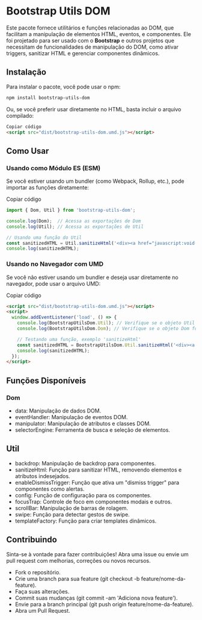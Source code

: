 # Bootstrap Utils DOM

Este pacote fornece utilitários e funções relacionadas ao DOM, que facilitam a manipulação de elementos HTML, eventos, e componentes. Ele foi projetado para ser usado com o **Bootstrap** e outros projetos que necessitam de funcionalidades de manipulação do DOM, como ativar triggers, sanitizar HTML e gerenciar componentes dinâmicos.

## Instalação

Para instalar o pacote, você pode usar o npm:

```bash
npm install bootstrap-utils-dom
```

Ou, se você preferir usar diretamente no HTML, basta incluir o arquivo compilado:

```html
Copiar código
<script src="dist/bootstrap-utils-dom.umd.js"></script>
```

## Como Usar

### Usando como Módulo ES (ESM)
Se você estiver usando um bundler (como Webpack, Rollup, etc.), pode importar as funções diretamente:

Copiar código
```javascript
import { Dom, Util } from 'bootstrap-utils-dom';

console.log(Dom);  // Acessa as exportações de Dom
console.log(Util); // Acessa as exportações de Util

// Usando uma função do Util
const sanitizedHTML = Util.sanitizeHtml('<div><a href="javascript:void(0)">Click me</a></div>', {});
console.log(sanitizedHTML);
```

### Usando no Navegador com UMD
Se você não estiver usando um bundler e deseja usar diretamente no navegador, pode usar o arquivo UMD:

Copiar código
```html
<script src="dist/bootstrap-utils-dom.umd.js"></script>
<script>
  window.addEventListener('load', () => {
    console.log(BootstrapUtilsDom.Util); // Verifique se o objeto Util foi carregado corretamente
    console.log(BootstrapUtilsDom.Dom); // Verifique se o objeto Dom foi carregado corretamente

    // Testando uma função, exemplo 'sanitizeHtml'
    const sanitizedHTML = BootstrapUtilsDom.Util.sanitizeHtml('<div><a href="javascript:void(0)">Click me</a></div>', {});
    console.log(sanitizedHTML);
  });
</script>
```

## Funções Disponíveis

### Dom

* data: Manipulação de dados DOM.
* eventHandler: Manipulação de eventos DOM.
* manipulator: Manipulação de atributos e classes DOM.
* selectorEngine: Ferramenta de busca e seleção de elementos.

## Util

* backdrop: Manipulação de backdrop para componentes.
* sanitizeHtml: Função para sanitizar HTML, removendo elementos e atributos indesejados.
* enableDismissTrigger: Função que ativa um "dismiss trigger" para componentes como alertas.
* config: Função de configuração para os componentes.
* focusTrap: Controle de foco em componentes modais e outros.
* scrollBar: Manipulação de barras de rolagem.
* swipe: Função para detectar gestos de swipe.
* templateFactory: Função para criar templates dinâmicos.

## Contribuindo

Sinta-se à vontade para fazer contribuições! Abra uma issue ou envie um pull request com melhorias, correções ou novos recursos.

* Fork o repositório.
* Crie uma branch para sua feature (git checkout -b feature/nome-da-feature).
* Faça suas alterações.
* Commit suas mudanças (git commit -am 'Adiciona nova feature').
* Envie para a branch principal (git push origin feature/nome-da-feature).
* Abra um Pull Request.